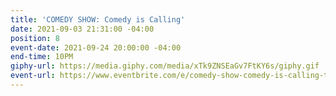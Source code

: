 ```yaml
---
title: 'COMEDY SHOW: Comedy is Calling'
date: 2021-09-03 21:31:00 -04:00
position: 8
event-date: 2021-09-24 20:00:00 -04:00
end-time: 10PM
giphy-url: https://media.giphy.com/media/xTk9ZNSEaGv7FtKY6s/giphy.gif
event-url: https://www.eventbrite.com/e/comedy-show-comedy-is-calling-tickets-169687992353
---
```


